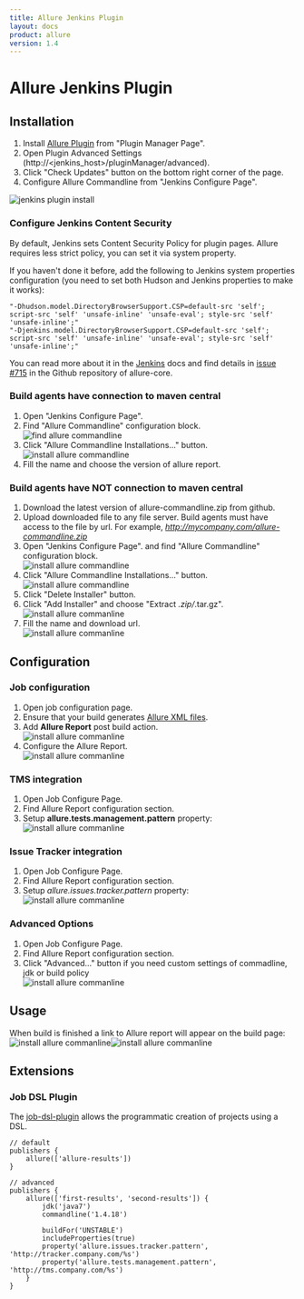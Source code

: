 ```yaml
---
title: Allure Jenkins Plugin
layout: docs
product: allure
version: 1.4
---
```


# Allure Jenkins Plugin

## Installation
 1. Install [Allure Plugin](https://wiki.jenkins-ci.org/display/JENKINS/Allure+Plugin) from "Plugin Manager Page".
 2. Open Plugin Advanced Settings (http://<jenkins_host>/pluginManager/advanced). 
 3. Click "Check Updates" button on the bottom right corner of the page.
 4. Configure Allure Commandline from "Jenkins Configure Page".

![jenkins plugin install](/{{page.product}}/{{page.version}}/img/jenkins_plugin_install.jpeg)

### Configure Jenkins Content Security
By default, Jenkins sets Content Security Policy for plugin pages. Allure requires less strict policy, you can set it via system property.

If you haven't done it before, add the following to Jenkins system properties configuration (you need to set both Hudson and Jenkins properties to make it works):  
```  
"-Dhudson.model.DirectoryBrowserSupport.CSP=default-src 'self'; script-src 'self' 'unsafe-inline' 'unsafe-eval'; style-src 'self' 'unsafe-inline';"
"-Djenkins.model.DirectoryBrowserSupport.CSP=default-src 'self'; script-src 'self' 'unsafe-inline' 'unsafe-eval'; style-src 'self' 'unsafe-inline';"
```  
You can read more about it in the [Jenkins](https://wiki.jenkins-ci.org/display/JENKINS/Configuring+Content+Security+Policy) docs and find details in [issue #715](https://github.com/allure-framework/allure-core/issues/715) in the Github repository of allure-core.

### Build agents have connection to maven central
 1. Open "Jenkins Configure Page".
 2. Find "Allure Commandline" configuration block.  
    ![find allure commandline](/{{page.product}}/{{page.version}}/img/jenkins_plugin_find_cmd.jpeg)
 3. Click "Allure Commandline Installations..." button.  
    ![install allure commandline](/{{page.product}}/{{page.version}}/img/jenkins_plugin_install_cmd.jpeg)
 4. Fill the name and choose the version of allure report. 

### Build agents have NOT connection to maven central 
 1. Download the latest version of allure-commandline.zip from github.
 2. Upload downloaded file to any file server. Build agents must have access to the file by url. For example, *http://mycompany.com/allure-commandline.zip*
 3. Open "Jenkins Configure Page". and find "Allure Commandline" configuration block.  
    ![install allure commandline](/{{page.product}}/{{page.version}}/img/jenkins_plugin_install_cmd.jpeg)
 4. Click "Allure Commandline Installations..." button.  
    ![install allure commandline](/{{page.product}}/{{page.version}}/img/jenkins_plugin_install_cmd.jpeg)
 5. Click "Delete Installer" button.
 6. Click "Add Installer" and choose "Extract *.zip/*.tar.gz".  
    ![install allure commanline](/{{page.product}}/{{page.version}}/img/jenkins_plugin_add_installer.jpeg)
 7. Fill the name and download url.  
    ![install allure commanline](/{{page.product}}/{{page.version}}/img/jenkins_plugin_fill_name_and_url.jpeg)

## Configuration
### Job configuration
 1. Open job configuration page.
 2. Ensure that your build generates [Allure XML files](https://github.com/allure-framework/allure-core/wiki#gathering-information-about-tests).
 3. Add **Allure Report** post build action.  
    ![install allure commanline](/{{page.product}}/{{page.version}}/img/jenkins_plugin_add_allure_report.jpeg)
 4. Configure the Allure Report.  
    ![install allure commanline](/{{page.product}}/{{page.version}}/img/jenkins_plugin_configure_allure_report.jpeg)

### TMS integration
 1. Open Job Configure Page. 
 2. Find Allure Report configuration section.
 3. Setup **allure.tests.management.pattern** property:  
    ![install allure commanline](/{{page.product}}/{{page.version}}/img/jenkins_plugin_setup_tms.jpeg)

### Issue Tracker integration
 1. Open Job Configure Page. 
 2. Find Allure Report configuration section. 
 3. Setup *allure.issues.tracker.pattern* property:  
    ![install allure commanline](/{{page.product}}/{{page.version}}/img/jenkins_plugin_setup_tracker.jpeg)

### Advanced Options
 1. Open Job Configure Page. 
 2. Find Allure Report configuration section. 
 3. Click "Advanced..." button if you need custom settings of commadline, jdk or build policy  
    ![install allure commanline](/{{page.product}}/{{page.version}}/img/jenkins_plugin_advanced_options.jpeg)

## Usage  
When build is finished a link to Allure report will appear on the build page:  
![install allure commanline](/{{page.product}}/{{page.version}}/img/jenkins_plugin_allure_sidebar.png)![install allure commanline](/{{page.product}}/{{page.version}}/img/jenkins_plugin_allure_report.png)  

## Extensions  
### Job DSL Plugin  
The [job-dsl-plugin](https://github.com/jenkinsci/job-dsl-plugin/wiki) allows the programmatic creation of projects using a DSL.  
```  
// default
publishers {
    allure(['allure-results'])
}
 
// advanced
publishers {
    allure(['first-results', 'second-results']) {
        jdk('java7')
        commandline('1.4.18')
 
        buildFor('UNSTABLE')
        includeProperties(true)
        property('allure.issues.tracker.pattern', 'http://tracker.company.com/%s')
        property('allure.tests.management.pattern', 'http://tms.company.com/%s')
    }
}
```